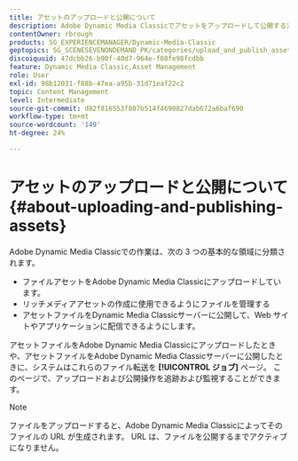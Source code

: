 ```yaml
---
title: アセットのアップロードと公開について
description: Adobe Dynamic Media Classicでアセットをアップロードして公開する方法を説明します。
contentOwner: rbrough
products: SG_EXPERIENCEMANAGER/Dynamic-Media-Classic
geptopics: SG_SCENESEVENONDEMAND_PK/categories/upload_and_publish_assets
discoiquuid: 47dcbb26-b90f-40d7-964e-f08fe98fcdbb
feature: Dynamic Media Classic,Asset Management
role: User
exl-id: 98b12031-f88b-47ea-a95b-31d71eaf22c2
topic: Content Management
level: Intermediate
source-git-commit: d82f816553f807b514f4690827dab672a6baf690
workflow-type: tm+mt
source-wordcount: '149'
ht-degree: 24%

---
```


# アセットのアップロードと公開について {#about-uploading-and-publishing-assets}

Adobe Dynamic Media Classicでの作業は、次の 3 つの基本的な領域に分類されます。

* ファイルアセットをAdobe Dynamic Media Classicにアップロードしています。
* リッチメディアアセットの作成に使用できるようにファイルを管理する
* アセットファイルをDynamic Media Classicサーバーに公開して、Web サイトやアプリケーションに配信できるようにします。

アセットファイルをAdobe Dynamic Media Classicにアップロードしたときや、アセットファイルをAdobe Dynamic Media Classicサーバーに公開したときに、システムはこれらのファイル転送を **[!UICONTROL ジョブ]** ページ。 このページで、アップロードおよび公開操作を追跡および監視することができます。

>[!NOTE]
>
>ファイルをアップロードすると、Adobe Dynamic Media Classicによってそのファイルの URL が生成されます。 URL は、ファイルを公開するまでアクティブになりません。

<!-- >[!NOTE]
>
>A new Instant Publish feature was made available shortly after the release of Adobe Dynamic Media Classic 6.0. This feature, which publishes assets immediately with one step, is being rolled out gradually, replacing the **[!UICONTROL Mark for Publish]** functionality. Some users will continue to see the current interface and functionality for a while, until they are included in the rollout. In addition, some assets will continue to use the “Mark for Publish” process for a while after the rollout. -->
